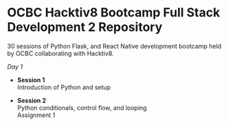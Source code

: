 # OCBC Hacktiv8 Bootcamp Full Stack Development 2 Repository
30 sessions of Python Flask, and React Native development bootcamp held by OCBC collaborating with Hacktiv8.

*Day 1*
- **Session 1**  
Introduction of Python and setup

- **Session 2**  
Python conditionals, control flow, and looping  
Assignment 1
